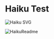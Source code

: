 # Haiku Test
![Haiku SVG](https://chinmay29hub-haiku-readme.vercel.app/api?theme=catppuccin_mocha&type=vertical&border=true&t=1745252548)

<!-- <img src="https://chinmay29hub-haiku-readme.vercel.app/api?theme=catppuccin_mocha&type=vertical&border=true">

<img src="https://localhost:3000/api?theme=catppuccin_mocha&type=vertical&border=true"> -->

![HaikuReadme](https://chinmay29hub-haiku-readme.vercel.app/api?theme=catppuccin_mocha&type=vertical&border=true)